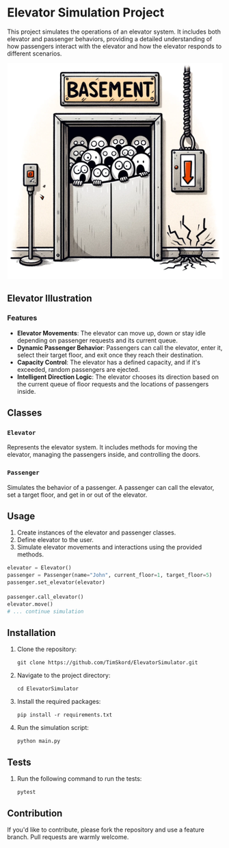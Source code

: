 # **Elevator Simulation Project**
This project simulates the operations of an elevator system. It includes both elevator and passenger behaviors, providing a detailed understanding of how passengers interact with the elevator and how the elevator responds to different scenarios.

![img.png](static/elevator_crash.png)

## **Elevator Illustration**

### **Features**
* **Elevator Movements**: The elevator can move up, down or stay idle depending on passenger requests and its current queue.
* **Dynamic Passenger Behavior**: Passengers can call the elevator, enter it, select their target floor, and exit once they reach their destination.
* **Capacity Control**: The elevator has a defined capacity, and if it's exceeded, random passengers are ejected.
* **Intelligent Direction Logic**: The elevator chooses its direction based on the current queue of floor requests and the locations of passengers inside.

## **Classes**

### `Elevator`
Represents the elevator system. It includes methods for moving the elevator, managing the passengers inside, and controlling the doors.

### `Passenger`
Simulates the behavior of a passenger. A passenger can call the elevator, set a target floor, and get in or out of the elevator.

## **Usage**
1. Create instances of the elevator and passenger classes.
2. Define elevator to the user.
3. Simulate elevator movements and interactions using the provided methods.

```python
elevator = Elevator()
passenger = Passenger(name="John", current_floor=1, target_floor=5)
passenger.set_elevator(elevator)

passenger.call_elevator()
elevator.move()
# ... continue simulation
```

## **Installation**

1. Clone the repository:
    ```shell
    git clone https://github.com/TimSkord/ElevatorSimulator.git
    ```

2. Navigate to the project directory:
   ```shell
   cd ElevatorSimulator
   ```
3. Install the required packages:
   ```shell
   pip install -r requirements.txt  
   ```
4. Run the simulation script:
   ```shell
   python main.py   
   ```
   
## **Tests**

1. Run the following command to run the tests:
   ```shell
   pytest
   ```

## **Contribution**
If you'd like to contribute, please fork the repository and use a feature branch. Pull requests are warmly welcome.